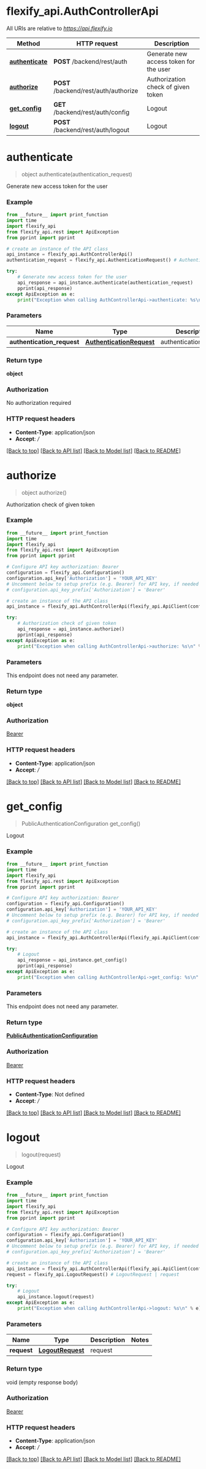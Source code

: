 # flexify_api.AuthControllerApi

All URIs are relative to *https://api.flexify.io*

Method | HTTP request | Description
------------- | ------------- | -------------
[**authenticate**](AuthControllerApi.md#authenticate) | **POST** /backend/rest/auth | Generate new access token for the user
[**authorize**](AuthControllerApi.md#authorize) | **POST** /backend/rest/auth/authorize | Authorization check of given token
[**get_config**](AuthControllerApi.md#get_config) | **GET** /backend/rest/auth/config | Logout
[**logout**](AuthControllerApi.md#logout) | **POST** /backend/rest/auth/logout | Logout


# **authenticate**
> object authenticate(authentication_request)

Generate new access token for the user

### Example
```python
from __future__ import print_function
import time
import flexify_api
from flexify_api.rest import ApiException
from pprint import pprint

# create an instance of the API class
api_instance = flexify_api.AuthControllerApi()
authentication_request = flexify_api.AuthenticationRequest() # AuthenticationRequest | authenticationRequest

try:
    # Generate new access token for the user
    api_response = api_instance.authenticate(authentication_request)
    pprint(api_response)
except ApiException as e:
    print("Exception when calling AuthControllerApi->authenticate: %s\n" % e)
```

### Parameters

Name | Type | Description  | Notes
------------- | ------------- | ------------- | -------------
 **authentication_request** | [**AuthenticationRequest**](AuthenticationRequest.md)| authenticationRequest | 

### Return type

**object**

### Authorization

No authorization required

### HTTP request headers

 - **Content-Type**: application/json
 - **Accept**: */*

[[Back to top]](#) [[Back to API list]](../README.md#documentation-for-api-endpoints) [[Back to Model list]](../README.md#documentation-for-models) [[Back to README]](../README.md)

# **authorize**
> object authorize()

Authorization check of given token

### Example
```python
from __future__ import print_function
import time
import flexify_api
from flexify_api.rest import ApiException
from pprint import pprint

# Configure API key authorization: Bearer
configuration = flexify_api.Configuration()
configuration.api_key['Authorization'] = 'YOUR_API_KEY'
# Uncomment below to setup prefix (e.g. Bearer) for API key, if needed
# configuration.api_key_prefix['Authorization'] = 'Bearer'

# create an instance of the API class
api_instance = flexify_api.AuthControllerApi(flexify_api.ApiClient(configuration))

try:
    # Authorization check of given token
    api_response = api_instance.authorize()
    pprint(api_response)
except ApiException as e:
    print("Exception when calling AuthControllerApi->authorize: %s\n" % e)
```

### Parameters
This endpoint does not need any parameter.

### Return type

**object**

### Authorization

[Bearer](../README.md#Bearer)

### HTTP request headers

 - **Content-Type**: application/json
 - **Accept**: */*

[[Back to top]](#) [[Back to API list]](../README.md#documentation-for-api-endpoints) [[Back to Model list]](../README.md#documentation-for-models) [[Back to README]](../README.md)

# **get_config**
> PublicAuthenticationConfiguration get_config()

Logout

### Example
```python
from __future__ import print_function
import time
import flexify_api
from flexify_api.rest import ApiException
from pprint import pprint

# Configure API key authorization: Bearer
configuration = flexify_api.Configuration()
configuration.api_key['Authorization'] = 'YOUR_API_KEY'
# Uncomment below to setup prefix (e.g. Bearer) for API key, if needed
# configuration.api_key_prefix['Authorization'] = 'Bearer'

# create an instance of the API class
api_instance = flexify_api.AuthControllerApi(flexify_api.ApiClient(configuration))

try:
    # Logout
    api_response = api_instance.get_config()
    pprint(api_response)
except ApiException as e:
    print("Exception when calling AuthControllerApi->get_config: %s\n" % e)
```

### Parameters
This endpoint does not need any parameter.

### Return type

[**PublicAuthenticationConfiguration**](PublicAuthenticationConfiguration.md)

### Authorization

[Bearer](../README.md#Bearer)

### HTTP request headers

 - **Content-Type**: Not defined
 - **Accept**: */*

[[Back to top]](#) [[Back to API list]](../README.md#documentation-for-api-endpoints) [[Back to Model list]](../README.md#documentation-for-models) [[Back to README]](../README.md)

# **logout**
> logout(request)

Logout

### Example
```python
from __future__ import print_function
import time
import flexify_api
from flexify_api.rest import ApiException
from pprint import pprint

# Configure API key authorization: Bearer
configuration = flexify_api.Configuration()
configuration.api_key['Authorization'] = 'YOUR_API_KEY'
# Uncomment below to setup prefix (e.g. Bearer) for API key, if needed
# configuration.api_key_prefix['Authorization'] = 'Bearer'

# create an instance of the API class
api_instance = flexify_api.AuthControllerApi(flexify_api.ApiClient(configuration))
request = flexify_api.LogoutRequest() # LogoutRequest | request

try:
    # Logout
    api_instance.logout(request)
except ApiException as e:
    print("Exception when calling AuthControllerApi->logout: %s\n" % e)
```

### Parameters

Name | Type | Description  | Notes
------------- | ------------- | ------------- | -------------
 **request** | [**LogoutRequest**](LogoutRequest.md)| request | 

### Return type

void (empty response body)

### Authorization

[Bearer](../README.md#Bearer)

### HTTP request headers

 - **Content-Type**: application/json
 - **Accept**: */*

[[Back to top]](#) [[Back to API list]](../README.md#documentation-for-api-endpoints) [[Back to Model list]](../README.md#documentation-for-models) [[Back to README]](../README.md)

